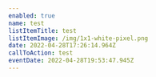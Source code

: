 ```yaml
---
enabled: true
name: test
listItemTitle: test
listItemImage: /img/1x1-white-pixel.png
date: 2022-04-28T17:26:14.964Z
callToAction: test
eventDate: 2022-04-28T19:53:47.945Z
---
```


